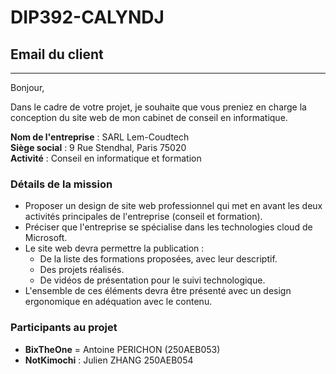 # DIP392-CALYNDJ

## Email du client

---

Bonjour,

Dans le cadre de votre projet, je souhaite que vous preniez en charge la conception du site web de mon cabinet de conseil en informatique.

**Nom de l'entreprise** : SARL Lem-Coudtech  
**Siège social** : 9 Rue Stendhal, Paris 75020  
**Activité** : Conseil en informatique et formation

### Détails de la mission

- Proposer un design de site web professionnel qui met en avant les deux activités principales de l'entreprise (conseil et formation).
- Préciser que l'entreprise se spécialise dans les technologies cloud de Microsoft.
- Le site web devra permettre la publication :
  - De la liste des formations proposées, avec leur descriptif.
  - Des projets réalisés.
  - De vidéos de présentation pour le suivi technologique.
- L'ensemble de ces éléments devra être présenté avec un design ergonomique en adéquation avec le contenu.

### Participants au projet

- **BixTheOne** = Antoine PERICHON (250AEB053)
- **NotKimochi** : Julien ZHANG 250AEB054
